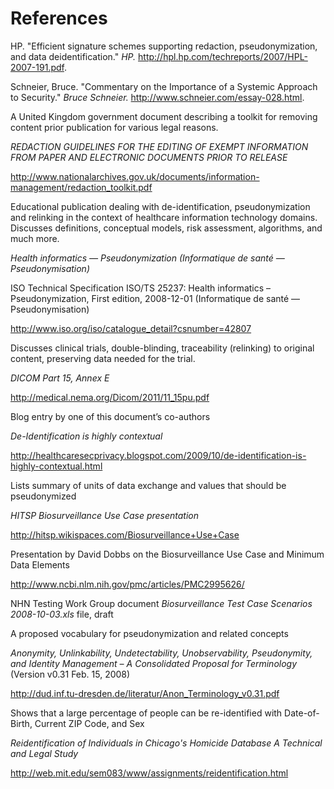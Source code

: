 # References

HP. "Efficient signature schemes supporting redaction, pseudonymization,
and data deidentification." *HP.*
<http://hpl.hp.com/techreports/2007/HPL-2007-191.pdf>.

Schneier, Bruce. "Commentary on the Importance of a Systemic Approach to
Security." *Bruce Schneier.* <http://www.schneier.com/essay-028.html>.

A United Kingdom government document describing a toolkit for removing
content prior publication for various legal reasons.

*REDACTION GUIDELINES FOR THE EDITING OF EXEMPT INFORMATION FROM PAPER
AND ELECTRONIC DOCUMENTS PRIOR TO RELEASE*

<http://www.nationalarchives.gov.uk/documents/information-management/redaction_toolkit.pdf>

Educational publication dealing with de-identification, pseudonymization
and relinking in the context of healthcare information technology
domains. Discusses definitions, conceptual models, risk assessment,
algorithms, and much more.

*Health informatics — Pseudonymization (Informatique de santé —
Pseudonymisation)*

ISO Technical Specification ISO/TS 25237: Health informatics –
Pseudonymization, First edition, 2008-12-01 (Informatique de santé —
Pseudonymisation)

<http://www.iso.org/iso/catalogue_detail?csnumber=42807>

Discusses clinical trials, double-blinding, traceability (relinking) to
original content, preserving data needed for the trial.

*DICOM Part 15, Annex E*

<http://medical.nema.org/Dicom/2011/11_15pu.pdf>

Blog entry by one of this document’s co-authors

*De-Identification is highly contextual*

<http://healthcaresecprivacy.blogspot.com/2009/10/de-identification-is-highly-contextual.html>

Lists summary of units of data exchange and values that should be
pseudonymized

*HITSP Biosurveillance Use Case presentation*

<http://hitsp.wikispaces.com/Biosurveillance+Use+Case>

Presentation by David Dobbs on the Biosurveillance Use Case and Minimum
Data Elements

<http://www.ncbi.nlm.nih.gov/pmc/articles/PMC2995626/>

NHN Testing Work Group document *Biosurveillance Test Case Scenarios
2008-10-03.xls* file, draft

A proposed vocabulary for pseudonymization and related concepts

*Anonymity, Unlinkability, Undetectability, Unobservability,
Pseudonymity, and Identity Management – A Consolidated Proposal for
Terminology* (Version v0.31 Feb. 15, 2008)

<http://dud.inf.tu-dresden.de/literatur/Anon_Terminology_v0.31.pdf>

Shows that a large percentage of people can be re-identified with
Date-of-Birth, Current ZIP Code, and Sex

*Reidentification of Individuals in Chicago's Homicide Database A
Technical and Legal Study*

<http://web.mit.edu/sem083/www/assignments/reidentification.html><span
id="_Toc354562093" class="anchor"></span>
